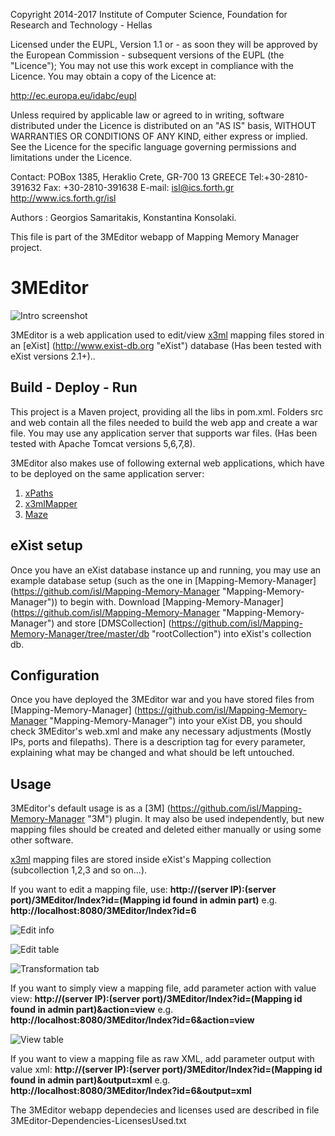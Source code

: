 Copyright 2014-2017 Institute of Computer Science,
Foundation for Research and Technology - Hellas

Licensed under the EUPL, Version 1.1 or - as soon they will be approved
by the European Commission - subsequent versions of the EUPL (the "Licence");
You may not use this work except in compliance with the Licence.
You may obtain a copy of the Licence at:

http://ec.europa.eu/idabc/eupl

Unless required by applicable law or agreed to in writing, software distributed
under the Licence is distributed on an "AS IS" basis,
WITHOUT WARRANTIES OR CONDITIONS OF ANY KIND, either express or implied.
See the Licence for the specific language governing permissions and limitations
under the Licence.

Contact:  POBox 1385, Heraklio Crete, GR-700 13 GREECE
Tel:+30-2810-391632
Fax: +30-2810-391638
E-mail: isl@ics.forth.gr
http://www.ics.forth.gr/isl

Authors : Georgios Samaritakis, Konstantina Konsolaki.

This file is part of the 3MEditor webapp of Mapping Memory Manager project.

3MEditor
==========

![Intro screenshot](https://github.com/isl/3MEditor/blob/master/src/main/webapp/images/screenshots/Screenshot_1.png)

3MEditor is a web application used to edit/view [x3ml](https://github.com/isl/x3ml "x3ml") mapping files stored in an [eXist] (http://www.exist-db.org "eXist") database (Has been tested with eXist versions 2.1+)..

## Build - Deploy - Run
This project is a Maven project, providing all the libs in pom.xml.
Folders src and web  contain all the files needed to build the web app and create a war file.
You may use any application server that supports war files. (Has been tested with Apache Tomcat versions 5,6,7,8).

3MEditor also makes use of following external web applications, which have to be deployed on the same application server:

1. [xPaths](https://github.com/isl/xPaths "xPaths") 
2. [x3mlMapper](https://github.com/isl/x3mlMapper "x3mlMapper") 
3. [Maze](https://github.com/isl/Maze "Maze") 

## eXist setup 
Once you have an eXist database instance up and running, you may use an example database setup (such as the one in [Mapping-Memory-Manager] (https://github.com/isl/Mapping-Memory-Manager "Mapping-Memory-Manager")) to begin with. Download [Mapping-Memory-Manager] (https://github.com/isl/Mapping-Memory-Manager "Mapping-Memory-Manager") and store [DMSCollection] (https://github.com/isl/Mapping-Memory-Manager/tree/master/db "rootCollection") into eXist's collection db.

## Configuration
Once you have deployed the 3MEditor war and you have stored files from [Mapping-Memory-Manager] (https://github.com/isl/Mapping-Memory-Manager "Mapping-Memory-Manager") into your eXist DB, you should check 3MEditor's web.xml and make any necessary adjustments (Mostly IPs, ports and filepaths). There is a description tag for every parameter, explaining what may be changed and what should be left untouched.

## Usage
3MEditor's default usage is as a [3M] (https://github.com/isl/Mapping-Memory-Manager "3M") plugin.
It may also be used independently, but new mapping files should be created and deleted either manually or using some other software.

[x3ml](https://github.com/isl/x3ml "x3ml") mapping files are stored inside eXist's Mapping collection (subcollection 1,2,3 and so on...). 

If you want to edit a mapping file, use:
**http://(server IP):(server port)/3MEditor/Index?id=(Mapping id found in admin part)** 
e.g. **http://localhost:8080/3MEditor/Index?id=6**

![Edit info](https://github.com/isl/3MEditor/blob/master/src/main/webapp/images/screenshots/Screenshot_4.png)

![Edit table](https://github.com/isl/3MEditor/blob/master/src/main/webapp/images/screenshots/Screenshot_5.png)

![Transformation tab](https://github.com/isl/3MEditor/blob/master/src/main/webapp/images/screenshots/Screenshot_3.png)

If you want to simply view a mapping file, add parameter action with value view:
**http://(server IP):(server port)/3MEditor/Index?id=(Mapping id found in admin part)&action=view** 
e.g. **http://localhost:8080/3MEditor/Index?id=6&action=view**

![View table](https://github.com/isl/3MEditor/blob/master/src/main/webapp/images/screenshots/Screenshot_2.png)

If you want to view a mapping file as raw XML, add parameter output with value xml:
**http://(server IP):(server port)/3MEditor/Index?id=(Mapping id found in admin part)&output=xml** 
e.g. **http://localhost:8080/3MEditor/Index?id=6&output=xml**

The 3MEditor webapp dependecies and licenses used are described in file 3MEditor-Dependencies-LicensesUsed.txt 


